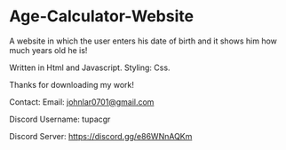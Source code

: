 # Age-Calculator-Website
A website in which the user enters his date of birth and it shows him how much years old he is!

Written in Html and Javascript. Styling: Css.

Thanks for downloading my work!

Contact: Email: johnlar0701@gmail.com

Discord Username: tupacgr

Discord Server: https://discord.gg/e86WNnAQKm

